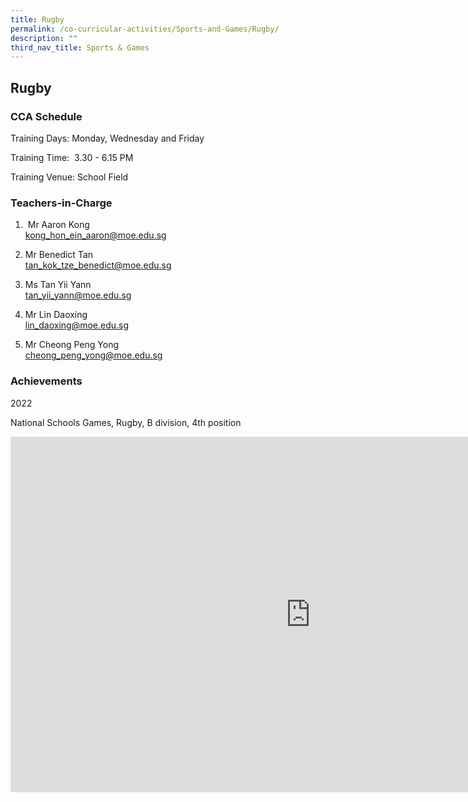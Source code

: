 ```yaml
---
title: Rugby
permalink: /co-curricular-activities/Sports-and-Games/Rugby/
description: ""
third_nav_title: Sports & Games
---
```

## Rugby 


### CCA Schedule  

Training Days:  Monday, Wednesday and Friday

Training Time:  3.30 - 6.15 PM 

Training Venue:  School Field  
  

### Teachers-in-Charge

1.   Mr Aaron Kong <br> kong_hon_ein_aaron@moe.edu.sg
 
2.  Mr Benedict Tan <br> tan_kok_tze_benedict@moe.edu.sg
 
3.  Ms Tan Yii Yann   <br>  tan_yii_yann@moe.edu.sg
 
4.   Mr Lin Daoxing   <br> lin_daoxing@moe.edu.sg
 
5.  Mr Cheong Peng Yong<br> cheong_peng_yong@moe.edu.sg



  

### Achievements


2022

National Schools Games, Rugby, B division, 4th position
<iframe allowfullscreen="true" height="569" width="960" frameborder="0" src="https://docs.google.com/presentation/d/e/2PACX-1vS5-Rg4xnqq24dNnIBR4H0wBK505duh0_cHb9sDkLH9gH31Rk9DAjv_h6fx5V10uT9GGf1VPXwGuktP/embed?start=false&amp;loop=false&amp;delayms=3000"></iframe>